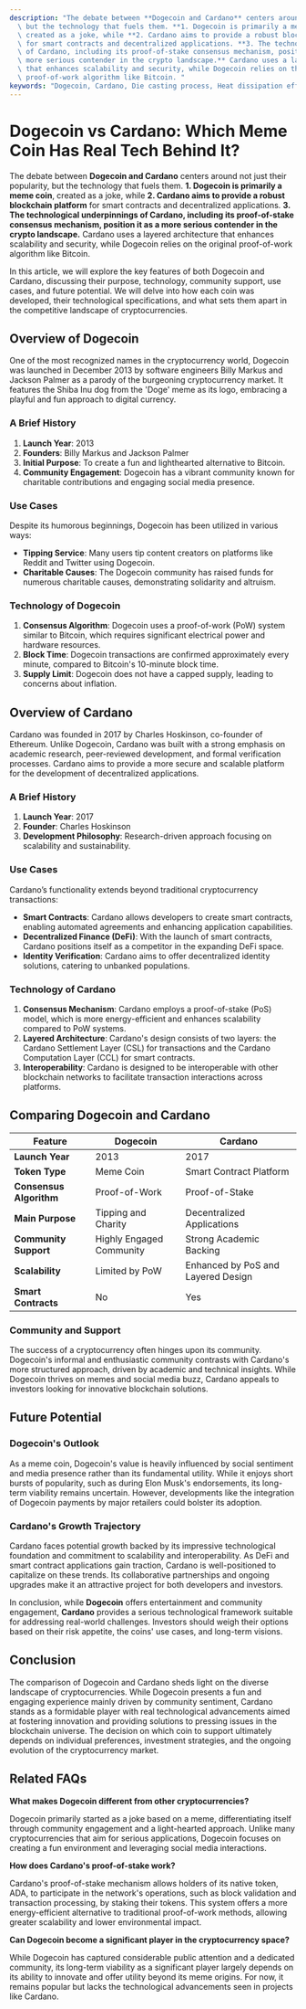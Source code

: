 ```yaml
---
description: "The debate between **Dogecoin and Cardano** centers around not just their popularity,\
  \ but the technology that fuels them. **1. Dogecoin is primarily a meme coin**,\
  \ created as a joke, while **2. Cardano aims to provide a robust blockchain platform**\
  \ for smart contracts and decentralized applications. **3. The technological underpinnings\
  \ of Cardano, including its proof-of-stake consensus mechanism, position it as a\
  \ more serious contender in the crypto landscape.** Cardano uses a layered architecture\
  \ that enhances scalability and security, while Dogecoin relies on the original\
  \ proof-of-work algorithm like Bitcoin. "
keywords: "Dogecoin, Cardano, Die casting process, Heat dissipation efficiency"
---
```

# Dogecoin vs Cardano: Which Meme Coin Has Real Tech Behind It?

The debate between **Dogecoin and Cardano** centers around not just their popularity, but the technology that fuels them. **1. Dogecoin is primarily a meme coin**, created as a joke, while **2. Cardano aims to provide a robust blockchain platform** for smart contracts and decentralized applications. **3. The technological underpinnings of Cardano, including its proof-of-stake consensus mechanism, position it as a more serious contender in the crypto landscape.** Cardano uses a layered architecture that enhances scalability and security, while Dogecoin relies on the original proof-of-work algorithm like Bitcoin. 

In this article, we will explore the key features of both Dogecoin and Cardano, discussing their purpose, technology, community support, use cases, and future potential. We will delve into how each coin was developed, their technological specifications, and what sets them apart in the competitive landscape of cryptocurrencies.

## Overview of Dogecoin

One of the most recognized names in the cryptocurrency world, Dogecoin was launched in December 2013 by software engineers Billy Markus and Jackson Palmer as a parody of the burgeoning cryptocurrency market. It features the Shiba Inu dog from the 'Doge' meme as its logo, embracing a playful and fun approach to digital currency.

### A Brief History

1. **Launch Year**: 2013
2. **Founders**: Billy Markus and Jackson Palmer
3. **Initial Purpose**: To create a fun and lighthearted alternative to Bitcoin.
4. **Community Engagement**: Dogecoin has a vibrant community known for charitable contributions and engaging social media presence.

### Use Cases

Despite its humorous beginnings, Dogecoin has been utilized in various ways:
- **Tipping Service**: Many users tip content creators on platforms like Reddit and Twitter using Dogecoin.
- **Charitable Causes**: The Dogecoin community has raised funds for numerous charitable causes, demonstrating solidarity and altruism.
  
### Technology of Dogecoin

1. **Consensus Algorithm**: Dogecoin uses a proof-of-work (PoW) system similar to Bitcoin, which requires significant electrical power and hardware resources.
2. **Block Time**: Dogecoin transactions are confirmed approximately every minute, compared to Bitcoin's 10-minute block time.
3. **Supply Limit**: Dogecoin does not have a capped supply, leading to concerns about inflation.

## Overview of Cardano

Cardano was founded in 2017 by Charles Hoskinson, co-founder of Ethereum. Unlike Dogecoin, Cardano was built with a strong emphasis on academic research, peer-reviewed development, and formal verification processes. Cardano aims to provide a more secure and scalable platform for the development of decentralized applications.

### A Brief History

1. **Launch Year**: 2017
2. **Founder**: Charles Hoskinson
3. **Development Philosophy**: Research-driven approach focusing on scalability and sustainability.

### Use Cases

Cardano’s functionality extends beyond traditional cryptocurrency transactions:
- **Smart Contracts**: Cardano allows developers to create smart contracts, enabling automated agreements and enhancing application capabilities.
- **Decentralized Finance (DeFi)**: With the launch of smart contracts, Cardano positions itself as a competitor in the expanding DeFi space.
- **Identity Verification**: Cardano aims to offer decentralized identity solutions, catering to unbanked populations.

### Technology of Cardano

1. **Consensus Mechanism**: Cardano employs a proof-of-stake (PoS) model, which is more energy-efficient and enhances scalability compared to PoW systems.
2. **Layered Architecture**: Cardano's design consists of two layers: the Cardano Settlement Layer (CSL) for transactions and the Cardano Computation Layer (CCL) for smart contracts.
3. **Interoperability**: Cardano is designed to be interoperable with other blockchain networks to facilitate transaction interactions across platforms.

## Comparing Dogecoin and Cardano

| Feature                     | Dogecoin                      | Cardano                         |
|-----------------------------|-------------------------------|---------------------------------|
| **Launch Year**             | 2013                          | 2017                            |
| **Token Type**              | Meme Coin                     | Smart Contract Platform         |
| **Consensus Algorithm**     | Proof-of-Work                 | Proof-of-Stake                  |
| **Main Purpose**            | Tipping and Charity           | Decentralized Applications      |
| **Community Support**       | Highly Engaged Community      | Strong Academic Backing         |
| **Scalability**             | Limited by PoW                | Enhanced by PoS and Layered Design |
| **Smart Contracts**         | No                           | Yes                             |

### Community and Support

The success of a cryptocurrency often hinges upon its community. Dogecoin's informal and enthusiastic community contrasts with Cardano's more structured approach, driven by academic and technical insights. While Dogecoin thrives on memes and social media buzz, Cardano appeals to investors looking for innovative blockchain solutions.

## Future Potential

### Dogecoin's Outlook

As a meme coin, Dogecoin's value is heavily influenced by social sentiment and media presence rather than its fundamental utility. While it enjoys short bursts of popularity, such as during Elon Musk's endorsements, its long-term viability remains uncertain. However, developments like the integration of Dogecoin payments by major retailers could bolster its adoption.

### Cardano's Growth Trajectory

Cardano faces potential growth backed by its impressive technological foundation and commitment to scalability and interoperability. As DeFi and smart contract applications gain traction, Cardano is well-positioned to capitalize on these trends. Its collaborative partnerships and ongoing upgrades make it an attractive project for both developers and investors.

In conclusion, while **Dogecoin** offers entertainment and community engagement, **Cardano** provides a serious technological framework suitable for addressing real-world challenges. Investors should weigh their options based on their risk appetite, the coins' use cases, and long-term visions.

## Conclusion

The comparison of Dogecoin and Cardano sheds light on the diverse landscape of cryptocurrencies. While Dogecoin presents a fun and engaging experience mainly driven by community sentiment, Cardano stands as a formidable player with real technological advancements aimed at fostering innovation and providing solutions to pressing issues in the blockchain universe. The decision on which coin to support ultimately depends on individual preferences, investment strategies, and the ongoing evolution of the cryptocurrency market.

## Related FAQs

**What makes Dogecoin different from other cryptocurrencies?**

Dogecoin primarily started as a joke based on a meme, differentiating itself through community engagement and a light-hearted approach. Unlike many cryptocurrencies that aim for serious applications, Dogecoin focuses on creating a fun environment and leveraging social media interactions.

**How does Cardano's proof-of-stake work?**

Cardano's proof-of-stake mechanism allows holders of its native token, ADA, to participate in the network's operations, such as block validation and transaction processing, by staking their tokens. This system offers a more energy-efficient alternative to traditional proof-of-work methods, allowing greater scalability and lower environmental impact.

**Can Dogecoin become a significant player in the cryptocurrency space?**

While Dogecoin has captured considerable public attention and a dedicated community, its long-term viability as a significant player largely depends on its ability to innovate and offer utility beyond its meme origins. For now, it remains popular but lacks the technological advancements seen in projects like Cardano.
